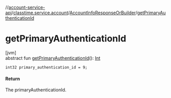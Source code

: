 //[account-service-api](../../../index.md)/[classtime.service.account](../index.md)/[AccountInfoResponseOrBuilder](index.md)/[getPrimaryAuthenticationId](get-primary-authentication-id.md)

# getPrimaryAuthenticationId

[jvm]\
abstract fun [getPrimaryAuthenticationId](get-primary-authentication-id.md)(): [Int](https://kotlinlang.org/api/latest/jvm/stdlib/kotlin/-int/index.html)

`int32 primary_authentication_id = 9;`

#### Return

The primaryAuthenticationId.
